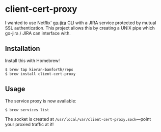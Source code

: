 # client-cert-proxy

I wanted to use Netflix' [go-jira](https://github.com/Netflix-Skunkworks/go-jira) CLI with a JIRA service protected by mutual SSL authentication. This project allows this by creating a UNIX pipe which go-jira / JIRA can interface with.

## Installation

Install this with Homebrew!

```
$ brew tap kieran-bamforth/repo
$ brew install client-cert-proxy
```

## Usage 

The service proxy is now available: 

```
$ brew services list
```

The socket is created at `/usr/local/var/client-cert-proxy.sock`—point your proxied traffic at it!
